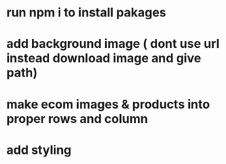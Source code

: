  # run npm i to install pakages
 # add background image ( dont use url instead download image and give path)
 # make ecom images  & products into proper rows and column
 # add styling 
 
 
